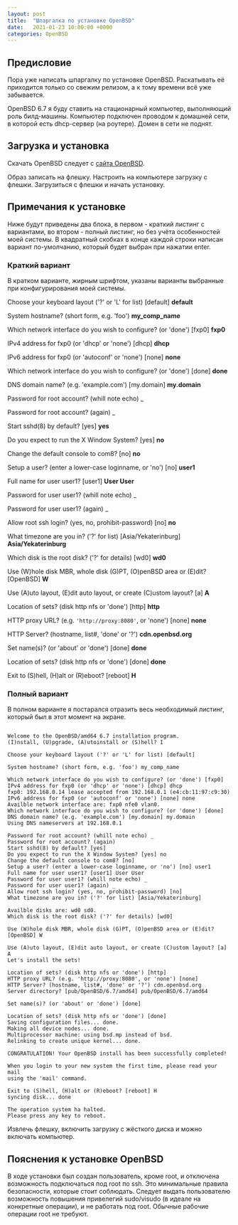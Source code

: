 ```yaml
---
layout: post
title:  "Шпаргалка по установке OpenBSD"
date:   2021-01-23 10:00:00 +0000
categories: OpenBSD
---
```

## Предисловие
Пора уже написать шпаргалку по установке OpenBSD. Раскатывать её приходится только со свежим релизом, а к тому времени всё уже забывается.

OpenBSD 6.7 я буду ставить на стационарный компьютер, выполняющий роль билд-машины. Компьютер подключен проводом к домашней сети, в которой есть dhcp-сервер (на роутере). Домен в сети не поднят.

## Загрузка и установка
Скачать OpenBSD следует с [сайта OpenBSD][1].

Образ записать на флешку. Настроить на компьютере загрузку с флешки. Загрузиться с флешки и начать установку.

## Примечания к установке

Ниже будут приведены два блока, в первом - краткий листинг с вариантами, во втором - полный листинг, но без учёта особенностей моей системы. В квадратный скобках в конце каждой строки написан вариант по-умолчанию, который будет выбран при нажатии enter. 

### Краткий вариант

В кратком варианте, жирным шрифтом, указаны варианты выбранные при конфигурирования моей системы.

Choose your keyboard layout ('?' or 'L' for list) [default] **default**

System hostname? (short form, e.g. 'foo') **my_comp_name**

Which network interface do you wish to configure? (or 'done') [fxp0] **fxp0**

IPv4 address for fxp0 (or 'dhcp' or 'none') [dhcp] **dhcp**

IPv6 address for fxp0 (or 'autoconf' or 'none') [none] **none**

Which network interface do you wish to configure? (or 'done') [done] **done**

DNS domain name? (e.g. 'example.com') [my.domain] **my.domain**

Password for root account? (whill note echo) _

Password for root account? (again) _

Start sshd(8) by default? [yes] **yes**

Do you expect to run the X Window System? [yes] **no**

Change the default console to com8? [no] **no**

Setup a user? (enter a lower-case loginname, or 'no') [no] **user1**

Full name for user user1? [user1] **User User**

Password for user user1? (whill note echo) _

Password for user user1? (again) _

Allow root ssh login? (yes, no, prohibit-password) [no] **no**

What timezone are you in? ('?' for list) [Asia/Yekaterinburg] **Asia/Yekaterinburg**

Which disk is the root disk? ('?' for details) [wd0] **wd0**

Use (W)hole disk MBR, whole disk (G)PT, (O)penBSD area or (E)dit? [OpenBSD] **W**

Use (A)uto layout, (E)dit auto layout, or create (C)ustom layout? [a] **A**

Location of sets? (disk http nfs or 'done') [http] **http**

HTTP proxy URL? (e.g. `'http://proxy:8080'`, or 'none') [none] **none**

HTTP Server? (hostname, list#, 'done' or '?') **cdn.openbsd.org**

Set name(s)? (or 'about' or 'done') [done] **done**

Location of sets? (disk http nfs or 'done') [done] **done**

Exit to (S)hell, (H)alt or (R)eboot? [reboot] **H**

### Полный вариант

В полном варианте я постарался отразить весь необходимый листинг, который был в этот момент на экране. 

```

Welcome to the OpenBSD/amd64 6.7 installation program.
(I)nstall, (U)pgrade, (A)utoinstall or (S)hell? I

Choose your keyboard layout ('?' or 'L' for list) [default]

System hostname? (short form, e.g. 'foo') my_comp_name

Which network interface do you wish to configure? (or 'done') [fxp0]
IPv4 address for fxp0 (or 'dhcp' or 'none') [dhcp] dhcp
fxp0: 192.168.0.14 lease accepted from 192.168.0.1 (e4:cb:11:97:c9:30)
IPv6 address for fxp0 (or 'autoconf' or 'none') [none] none
Availble network interface are: fxp0 nfe0 vlan0.
Which network interface do you wish to configure? (or 'done') [done]
DNS domain name? (e.g. 'example.com') [my.domain] my.domain
Using DNS nameservers at 192.168.0.1

Password for root account? (whill note echo) _
Password for root account? (again)
Start sshd(8) by default? [yes]
Do you expect to run the X Window System? [yes] no
Change the default console to com8? [no]
Setup a user? (enter a lower-case loginname, or 'no') [no] user1
Full name for user user1? [user1] User User
Password for user user1? (whill note echo) _
Password for user user1? (again) _
Allow root ssh login? (yes, no, prohibit-password) [no]
What timezone are you in? ('?' for list) [Asia/Yekaterinburg]

Availble disks are: wd0 sd0.
Which disk is the root disk? ('?' for details) [wd0]

Use (W)hole disk MBR, whole disk (G)PT, (O)penBSD area or (E)dit? [OpenBSD] W

Use (A)uto layout, (E)dit auto layout, or create (C)ustom layout? [a] A
Let's install the sets!

Location of sets? (disk http nfs or 'done') [http]
HTTP proxy URL? (e.g. 'http://proxy:8080', or 'none') [none]
HTTP Server? (hostname, list#, 'done' or '?') cdn.openbsd.org
Server directory? [pub/OpenBSD/6.7/amd64] pub/OpenBSD/6.7/amd64

Set name(s)? (or 'about' or 'done') [done]

Location of sets? (disk http nfs or 'done') [done]
Saving configuration files... done.
Making all device nodes... done.
Multiprocessor machine: using bsd.mp instead of bsd.
Relinking to create unique kernel... done.

CONGRATULATION! Your OpenBSD install has been successfully completed!

When you login to your new system the first time, please read your mail
using the 'mail' command.

Exit to (S)hell, (H)alt or (R)eboot? [reboot] H
syncing disk... done

The operation system ha halted.
Please press any key to reboot.
```

Извлечь флешку, включить загрузку с жёсткого диска и можно включать компьютер.

## Пояснения к установке OpenBSD
В ходе установки был создан пользователь, кроме root, и отключена возможность подключаться под root по ssh. Это минимальные правила безопасности, которые стоит соблюдать. Следует выдать пользователю возможность повышения привелегий sudo/visudo (в идеале на конкретные операции), и не работать под root. Обычные рабочие операции root не требуют.

[1]: https://www.openbsd.org/faq/faq4.html#Download